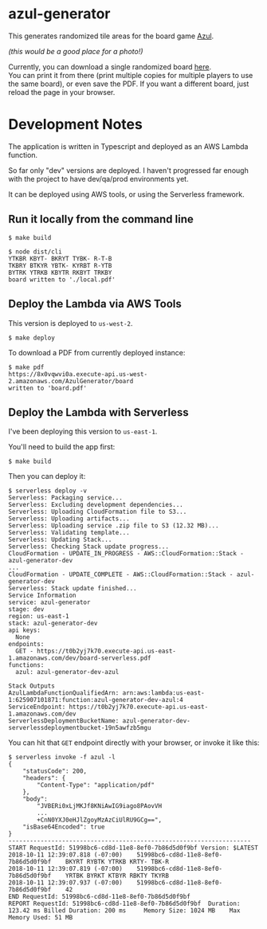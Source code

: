 # azul-generator

This generates randomized tile areas for the board game [Azul](https://boardgamegeek.com/boardgame/230802/azul).

_(this would be a good place for a photo!)_

Currently, you can download a single randomized board [here](https://dev.azul.dropd.com/board).  
You can print it from there (print multiple copies for multiple players to use the same board), 
or even save the PDF.
If you want a different board, just reload the page in your browser.


# Development Notes

The application is written in Typescript and deployed as an AWS Lambda function.

So far only "dev" versions are deployed. I haven't progressed far enough with
the project to have dev/qa/prod environments yet.

It can be deployed using AWS tools, or using the Serverless framework.


## Run it locally from the command line

    $ make build

    $ node dist/cli
    YTKBR KBYT- BKRYT TYBK- R-T-B
    TKBRY BTKYR YBTK- KYRBT R-YTB
    BYTRK YTRKB KBYTR RKBYT TRKBY
    board written to './local.pdf'


## Deploy the Lambda via AWS Tools

This version is deployed to `us-west-2`.

    $ make deploy

To download a PDF from currently deployed instance:

    $ make pdf
    https://8x0vqwvi0a.execute-api.us-west-2.amazonaws.com/AzulGenerator/board
    written to 'board.pdf'


## Deploy the Lambda with Serverless

I've been deploying this version to `us-east-1`.

You'll need to build the app first:

    $ make build

Then you can deploy it:

    $ serverless deploy -v
    Serverless: Packaging service...
    Serverless: Excluding development dependencies...
    Serverless: Uploading CloudFormation file to S3...
    Serverless: Uploading artifacts...
    Serverless: Uploading service .zip file to S3 (12.32 MB)...
    Serverless: Validating template...
    Serverless: Updating Stack...
    Serverless: Checking Stack update progress...
    CloudFormation - UPDATE_IN_PROGRESS - AWS::CloudFormation::Stack - azul-generator-dev
    ...
    CloudFormation - UPDATE_COMPLETE - AWS::CloudFormation::Stack - azul-generator-dev
    Serverless: Stack update finished...
    Service Information
    service: azul-generator
    stage: dev
    region: us-east-1
    stack: azul-generator-dev
    api keys:
      None
    endpoints:
      GET - https://t0b2yj7k70.execute-api.us-east-1.amazonaws.com/dev/board-serverless.pdf
    functions:
      azul: azul-generator-dev-azul

    Stack Outputs
    AzulLambdaFunctionQualifiedArn: arn:aws:lambda:us-east-1:625907101871:function:azul-generator-dev-azul:4
    ServiceEndpoint: https://t0b2yj7k70.execute-api.us-east-1.amazonaws.com/dev
    ServerlessDeploymentBucketName: azul-generator-dev-serverlessdeploymentbucket-19n5awfzb5mgu

You can hit that `GET` endpoint directly with your browser, or invoke it like this:

    $ serverless invoke -f azul -l
    {
        "statusCode": 200,
        "headers": {
            "Content-Type": "application/pdf"
        },
        "body":
            "JVBERi0xLjMKJf8KNiAwIG9iago8PAovVH
            ...
            +CnN0YXJ0eHJlZgoyMzAzCiUlRU9GCg==",
        "isBase64Encoded": true
    }
    --------------------------------------------------------------------
    START RequestId: 51998bc6-cd8d-11e8-8ef0-7b86d5d0f9bf Version: $LATEST
    2018-10-11 12:39:07.818 (-07:00)	51998bc6-cd8d-11e8-8ef0-7b86d5d0f9bf	BKYRT RYBTK YTRKB KRTY- TBK-R
    2018-10-11 12:39:07.819 (-07:00)	51998bc6-cd8d-11e8-8ef0-7b86d5d0f9bf	YRTBK BYRKT KTBYR RBKTY TKYRB
    2018-10-11 12:39:07.937 (-07:00)	51998bc6-cd8d-11e8-8ef0-7b86d5d0f9bf	42
    END RequestId: 51998bc6-cd8d-11e8-8ef0-7b86d5d0f9bf
    REPORT RequestId: 51998bc6-cd8d-11e8-8ef0-7b86d5d0f9bf	Duration: 123.42 ms	Billed Duration: 200 ms 	Memory Size: 1024 MB	Max Memory Used: 51 MB




